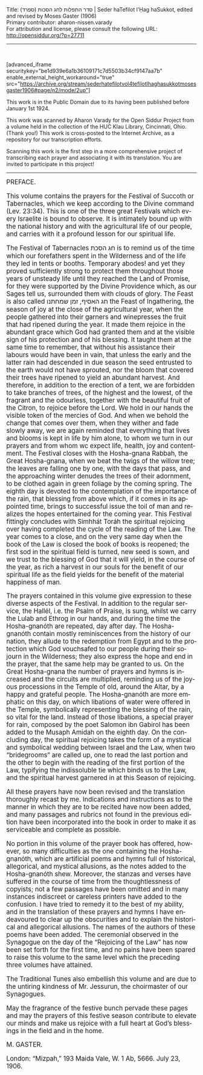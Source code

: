 <html>
<head></head>
<body>
Title: סדר התפלות לחג הסכות (ספרד)‏ | Seder haTefilot l'Ḥag haSukkot, edited and revised by Moses Gaster (1906)<br />
Primary contributor: aharon-nissen.varady<br />
For attribution and license, please consult the following URL: <a href="http://opensiddur.org/?p=27711">http://opensiddur.org/?p=27711</a>
<p />
<hr />

&nbsp;

[advanced_iframe securitykey="be1d939e6a1b36109171c7d5503b34cf9147aa7b" enable_external_height_workaround="true" src="https://archive.org/stream/sederhatefilotvol4tefilotlhaghasukkotmosesgaster1906#page/n2/mode/2up"]

This work is in the Public Domain due to its having been published before January 1st 1924.

This work was scanned by Aharon Varady for the Open Siddur Project from a volume held in the collection of the HUC Klau Library, Cincinnati, Ohio. (Thank you!) This work is cross-posted to the Internet Archive, as a repository for our transcription efforts.

Scanning this work is the first step in a more comprehensive project of transcribing each prayer and associating it with its translation. You are invited to participate in this project!

<hr />

<div class="english" lang="en" style="font-size: 1.2em;">
PREFACE. 

This volume contains the prayers for the Festival of Succoth or Tabernacles, which we keep according to the Divine command (Lev. 23:34). This is one of the three great Festivals which every Israelite is bound to observe. It is intimately bound up with the national history and with the agricultural life of our people, and carries with it a profound lesson for our spiritual life. 

The Festival of Tabernacles חג הסכת is to remind us of the time which our forefathers spent in the Wilderness and of the life they led in tents or booths. Temporary abodes! and yet they proved sufficiently strong to protect them throughout those years of unsteady life until they reached the Land of Promise, for they were supported by the Divine Providence which, as our Sages tell us, surrounded them with clouds of glory. The Feast is also called חג האסיף, זמן שמחתנו the Feast of Ingathering, the season of joy at the close of the agricultural year, when the people gathered into their garners and winepresses the fruit that had ripened during the year. It made them rejoice in the abundant grace which God had granted them and at the visible sign of his protection and of his blessing. It taught them at the same time to remember, that without his assistance their labours would have been in vain, that unless the early and the latter rain had descended in due season the seed entrusted to the earth would not have sprouted, nor the bloom that covered their trees have ripened to yield an abundant harvest. And therefore, in addition to the erection of a tent, we are forbidden to take branches of trees, of the highest and the lowest, of the fragrant and the odourless, together with the beautiful fruit of the Citron, to rejoice before the Lord. We hold in our hands the visible token of the mercies of God. And when we behold the change that comes over them, when they wither and fade slowly away, we are again reminded that everything that lives and blooms is kept in life by him alone, to whom we turn in our prayers and from whom wc expect life, health, joy and contentment. The Festival closes with the Hosha-gnana Rabbah, the Great Hosha-gnana, when we beat the twigs of the willow tree; the leaves are falling one by one, with the days that pass, and the approaching winter denudes the trees of their adornment, to be clothed again in green foliage by the coming spring. The eighth day is devoted to the contemplation of the importance of the rain, that blessing from above which, if it comes in its appointed time, brings to successful issue the toil of man and realizes the hopes entertained for the coming year. This Festival fittingly concludes with Simhhát Toráh the spiritual rejoicing over having completed the cycle of the reading of the Law. The year comes to a close, and on the very same day when the book of the Law is closed the book of books is reopened; the first sod in the spiritual field is turned, new seed is sown, and we trust to the blessing of God that it will yield, in the course of the year, as rich a harvest in our souls for the benefit of our spiritual life as the field yields for the benefit of the material happiness of man. 

The prayers contained in this volume give expression to these diverse aspects of the Festival. In addition to the regular service, the Hallél, i.e. the Psalm of Praise, is sung, whilst we carry the Lulab and Ethrog in our hands, and during the time the Hosha-gnanóth are repeated, day after day. The Hosha-gnanóth contain mostly reminiscences from the history of our nation, they allude to the redemption from Egypt and to the protection which God vouchsafed to our people during their sojourn in the Wilderness; they also express the hope and end in the prayer, that the same help may be granted to us. On the Great Hosha-gnana the number of prayers and hymns is increased and the circuits are multiplied, reminding us of the joyous processions in the Temple of old, around the Altar, by a happy and grateful people. The Hosha-gnanóth are more emphatic on this day, on which libations of water were offered in the Temple, symbolically representing the blessing of the rain, so vital for the land. Instead of those libations, a special prayer for rain, composed by the poet Salomon ibn Gabirol has been added to the Musaph Amidah on the eighth day. On the concluding day, the spiritual rejoicing takes the form of a mystical and symbolical wedding between Israel and the Law, when two “bridegrooms” are called up, one to read the last portion and the other to begin with the reading of the first portion of the Law, typifying the indissoluble tie which binds us to the Law, and the spiritual harvest garnered in at this Season of rejoicing. 

All these prayers have now been revised and the translation thoroughly recast by me. Indications and instructions as to the manner in which they are to be recited have now been added, and many passages and rubrics not found in the previous edition have been incorporated into the book in order to make it as serviceable and complete as possible. 

No portion in this volume of the prayer book has offered, however, so many difficulties as the one containing the Hosha-gnanóth, which are artificial poems and hymns full of historical, allegorical, and mystical allusions, as the notes added to the Hosha-gnanóth shew. Moreover, the stanzas and verses have suffered in the course of time from the thoughtlessness of copyists; not a few passages have been omitted and in many instances indiscreet or careless printers have added to the confusion. I have tried to remedy it to the best of my ability, and in the translation of these prayers and hymns I have endeavoured to clear up the obscurities and to explain the historical and allegorical allusions. The names of the authors of these poems have been added. The ceremonial observed in the Synagogue on the day of the “Rejoicing of the Law” has now been set forth for the first time, and no pains have been spared to raise this volume to the same level which the preceding three volumes have attained. 

The Traditional Tunes also embellish this volume and are due to the untiring kindness of Mr. Jessurun, the choirmaster of our Synagogues. 

May the fragrance of the festive bunch pervade these pages and may the prayers of this festive season contribute to elevate our minds and make us rejoice with a full heart at God’s blessings in the field and in the home. 

M. GASTER.

London: 
“Mizpah,” 193 Maida Vale, W. 
1 Ab, 5666. 
July 23, 1906. 
</div>
</body>
</html>